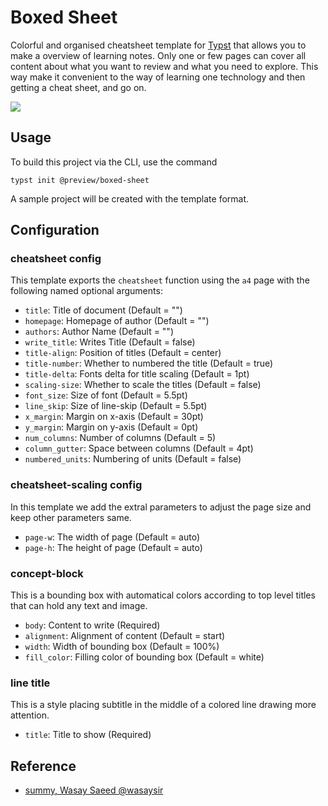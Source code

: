 # Boxed Sheet

Colorful and organised cheatsheet template for [Typst](https://typst.app/) that allows you to make a overview of learning notes. Only one or few pages can cover all content about what you want to review and what you need to explore. This way make it convenient to the way of learning one technology and then getting a cheat sheet, and go on. 


![](thumbnail.png)

## Usage

To build this project via the CLI, use the command

```
typst init @preview/boxed-sheet
```

A sample project will be created with the template format.

## Configuration
### cheatsheet config
This template exports the `cheatsheet` function using the `a4` page with the following named optional
arguments:


- `title`: Title of document (Default = "")
- `homepage`: Homepage of author (Default = "")
- `authors`: Author Name (Default = "")
- `write_title`: Writes Title (Default = false)
- `title-align`: Position of titles (Default = center)
- `title-number`: Whether to numbered the title (Default = true)
- `title-delta`: Fonts delta for title scaling (Default = 1pt)
- `scaling-size`: Whether to scale the titles (Default = false)
- `font_size`: Size of font (Default = 5.5pt)
- `line_skip`: Size of line-skip (Default = 5.5pt)
- `x_margin`: Margin on x-axis (Default = 30pt)
- `y_margin`: Margin on y-axis (Default = 0pt)
- `num_columns`: Number of columns (Default = 5)
- `column_gutter`: Space between columns (Default = 4pt)
- `numbered_units`: Numbering of units (Default = false)

### cheatsheet-scaling config
In this template we add the extral parameters to adjust the page size and keep other parameters same.

- `page-w`: The width of page (Default = auto)
- `page-h`: The height of page (Default = auto)

### concept-block
This is a bounding box with automatical colors according to top level titles that can hold any text and image.

- `body`: Content to write (Required)
- `alignment`: Alignment of content (Default = start)
- `width`: Width of bounding box (Default = 100%)
- `fill_color`: Filling color of bounding box (Default = white)

### line title
This is a style placing subtitle in the middle of a colored line drawing more attention.

- `title`: Title to show (Required)

## Reference
+ [summy, Wasay Saeed @wasaysir](https://typst.app/universe/package/summy)